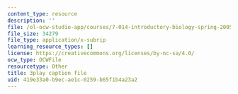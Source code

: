 ```yaml
---
content_type: resource
description: ''
file: /ol-ocw-studio-app/courses/7-014-introductory-biology-spring-2005/419e33a0b9ecae1c0259b65f1b4a23a2_5WqgNOSoD_M.srt
file_size: 34279
file_type: application/x-subrip
learning_resource_types: []
license: https://creativecommons.org/licenses/by-nc-sa/4.0/
ocw_type: OCWFile
resourcetype: Other
title: 3play caption file
uid: 419e33a0-b9ec-ae1c-0259-b65f1b4a23a2
---
```

